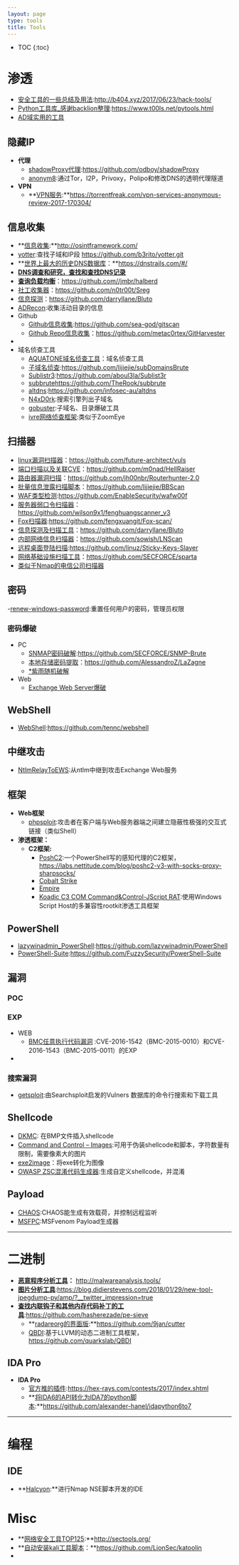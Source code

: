 ```yaml
---
layout: page
type: tools
title: Tools
---
```



* TOC
{:toc}


# 渗透

- [安全工具的一些总结及用法](http://b404.xyz/2017/06/23/hack-tools/):http://b404.xyz/2017/06/23/hack-tools/
- [Python工具库_感谢backlion整理](https://www.t00ls.net/pytools.html):https://www.t00ls.net/pytools.html
- [AD域实用的工具](http://www.joeware.net/freetools/index.htm)

## 隐藏IP

- **代理**
  - [shadowProxy代理](https://github.com/odboy/shadowProxy):https://github.com/odboy/shadowProxy
  - [anonym8](https://github.com/HiroshiManRise/anonym8.git ):通过Tor，I2P，Privoxy，Polipo和修改DNS的透明代理隧道
- **VPN**
  - **[VPN服务](https://torrentfreak.com/vpn-services-anonymous-review-2017-170304/):**https://torrentfreak.com/vpn-services-anonymous-review-2017-170304/  


## 信息收集

- **[信息收集](http://osintframework.com/):**http://osintframework.com/
- [yotter](https://github.com/b3rito/yotter.git):查找子域和IP段 https://github.com/b3rito/yotter.git 
- **[世界上最大的历史DNS数据库](https://dnstrails.com/#/)：**https://dnstrails.com/#/
- **[DNS调查和研究，查找和查找DNS记录](https://dnsdumpster.com/)**
- **[查询负载均衡](https://github.com//jmbr/halberd)**：https://github.com//jmbr/halberd
- [社工收集器](https://github.com/n0tr00t/Sreg)：https://github.com/n0tr00t/Sreg
- [信息探测](https://github.com/darryllane/Bluto)：https://github.com/darryllane/Bluto
- [ADRecon](https://www.kitploit.com/2018/01/adrecon-tool-which-gathers-information.html?utm_source=dlvr.it&utm_medium=twitter&m=1):收集活动目录的信息
- Github
  - [Github信息收集](https://github.com/sea-god/gitscan):https://github.com/sea-god/gitscan
  - [Github Repo信息收集](https://github.com/metac0rtex/GitHarvester)：https://github.com/metac0rtex/GitHarvester
- []()
- 域名侦查工具
  - [AQUATONE域名侦查工具](http://b404.xyz/2017/06/19/tools-aquatone-discover/)：域名侦查工具
  - [子域名侦查](https://github.com/lijiejie/subDomainsBrute):https://github.com/lijiejie/subDomainsBrute
  - [Sublistr3](https://github.com/aboul3la/Sublist3r):https://github.com/aboul3la/Sublist3r
  - [subbrute](https://github.com/TheRook/subbrute)https://github.com/TheRook/subbrute
  - [altdns](https://github.com/infosec-au/altdns):https://github.com/infosec-au/altdns
  - [N4xD0rk](https://github.com/n4xh4ck5/N4xD0rk/blob/master/README.md):搜索引擎列出子域名
  - [gobuster](https://github.com/OJ/gobuster):子域名、目录爆破工具
  - [ivre网络侦查框架](https://ivre.rocks/):类似于ZoomEye


## 扫描器

- [linux漏洞扫描器](https://github.com/future-architect/vuls)：https://github.com/future-architect/vuls
- [端口扫描以及关联CVE](https://github.com/m0nad/HellRaiser)：https://github.com/m0nad/HellRaiser
- [路由器漏洞扫描](https://github.com/jh00nbr/Routerhunter-2.0)：https://github.com/jh00nbr/Routerhunter-2.0
- [批量信息泄露扫描脚本](https://github.com/lijiejie/BBScan)：https://github.com/lijiejie/BBScan
- [WAF类型检测](https://github.com/EnableSecurity/wafw00f):https://github.com/EnableSecurity/wafw00f
- [服务器弱口令扫描器](https://github.com/wilson9x1/fenghuangscanner_v3)：https://github.com/wilson9x1/fenghuangscanner_v3
- [Fox扫描器](https://github.com/fengxuangit/Fox-scan/):https://github.com/fengxuangit/Fox-scan/
- [信息探测及扫描工具](https://github.com/darryllane/Bluto)：https://github.com/darryllane/Bluto
- [内部网络信息扫描器](https://github.com/sowish/LNScan)：https://github.com/sowish/LNScan
- [远程桌面登陆扫描](https://github.com/linuz/Sticky-Keys-Slayer):https://github.com/linuz/Sticky-Keys-Slayer
- [网络基础设施扫描工具](https://github.com/SECFORCE/sparta)：https://github.com/SECFORCE/sparta
- [类似于Nmap的电信公司扫描器](https://github.com/SigPloiter/GTScan)

## 密码

-[renew-windows-password](http://www.kood.org/windows-password-renew/):重置任何用户的密码，管理员权限

### 密码爆破

- PC
  + [SNMAP密码破解](https://github.com/SECFORCE/SNMP-Brute):https://github.com/SECFORCE/SNMP-Brute
  + [本地存储密码提取](https://github.com/AlessandroZ/LaZagne)：https://github.com/AlessandroZ/LaZagne
  + [*紫雨随机破解](http://www.netmux.com/blog/purple-rain-attack.amp?__twitter_impression=true)
- Web
  - [Exchange Web Server爆破](https://github.com/mikesiegel/ews-crack/blob/master/README.md)

## WebShell

- [WebShell](https://github.com/tennc/webshell):https://github.com/tennc/webshell

## 中继攻击

- [NtlmRelayToEWS](https://github.com/Arno0x/NtlmRelayToEWS):从ntlm中继到攻击Exchange Web服务

## 框架

- **Web框架**
  - [phpsploit](https://github.com/nil0x42/phpsploit):攻击者在客户端与Web服务器端之间建立隐蔽性极强的交互式链接（类似Shell） 
- **渗透框架：**
  - **C2框架:**
    - [PoshC2](https://github.com/nettitude/PoshC2):一个PowerShell写的感知代理的C2框架，https://labs.nettitude.com/blog/poshc2-v3-with-socks-proxy-sharpsocks/
    -  [Cobalt Strike]()
    -  [Empire]()
    -  [Koadic C3 COM Command&Control-JScript RAT](https://github.com/zerosum0x0/koadic):使用Windows Script Host的多兼容性rootkit渗透工具框架

## PowerShell

- [lazywinadmin_PowerShell](https://github.com/9jan/PowerShell):https://github.com/lazywinadmin/PowerShell 
- [PowerShell-Suite](https://github.com/FuzzySecurity/PowerShell-Suite):https://github.com/FuzzySecurity/PowerShell-Suite

## 漏洞

### POC

### EXP

- WEB
  - [BMC任意执行代码漏洞](https://github.com/ernw/insinuator-snippets/tree/master/bmc_bladelogic) :CVE-2016-1542（BMC-2015-0010）和CVE-2016-1543（BMC-2015-0011）的EXP
- 



### 搜索漏洞

- [getsploit](http://b404.xyz/2017/09/27/hack-tools2/):由Searchsploit启发的Vulners 数据库的命令行搜索和下载工具


## Shellcode

- [DKMC](http://b404.xyz/2017/09/13/DKMC/): 在BMP文件插入shellcode
- [Command and Control – Images](https://github.com/et0x/C2):可用于伪装shellcode和脚本，字符数量有限制，需要像素大的图片
- [exe2image](https://github.com/OsandaMalith/Exe2Image/releases)：将exe转化为图像
- [OWASP ZSC混淆代码生成器](https://www.darknet.org.uk/2018/01/owasp-zsc-obfuscated-code-generator-tool/?utm_source=feedly&utm_medium=webfeeds):生成自定义shellcode，并混淆

## Payload

- [CHAOS](http://b404.xyz/2017/07/17/chaos/):CHAOS能生成有效载荷，并控制远程监听
- [MSFPC](https://n0where.net/msfvenom-payload-creator-msfpc):MSFvenom Payload生成器



-------------------------------------


# 二进制

- **[恶意程序分析工具](http://malwareanalysis.tools/)：** http://malwareanalysis.tools/
- **[图片分析工具](https://blog.didierstevens.com/2018/01/29/new-tool-jpegdump-py/amp/?__twitter_impression=true)**:https://blog.didierstevens.com/2018/01/29/new-tool-jpegdump-py/amp/?__twitter_impression=true
- **[查找内联钩子和其他内存代码补丁的工具](https://github.com/hasherezade/pe-sieve)**:https://github.com/hasherezade/pe-sieve
  - **[radareorg的界面版](https://github.com/9jan/cutter):**https://github.com/9jan/cutter
  - [QBDI](https://github.com/quarkslab/QBDI):基于LLVM的动态二进制工具框架，https://github.com/quarkslab/QBDI

## IDA Pro

- **IDA Pro**
  - [官方推的插件](https://hex-rays.com/contests/2017/index.shtml):https://hex-rays.com/contests/2017/index.shtml
  - **[将IDA6的API转化为IDA7的python脚本](https://github.com/alexander-hanel/idapython6to7):**https://github.com/alexander-hanel/idapython6to7


-------------------------------------------------------------------

# 编程

## IDE

- **[Halcyon](https://github.com/s4n7h0/Halcyon):**进行Nmap NSE脚本开发的IDE

# Misc

- **[网络安全工具TOP125](http://sectools.org/):**http://sectools.org/
- **[自动安装kali工具脚本](https://github.com/LionSec/katoolin)：**https://github.com/LionSec/katoolin
- 

